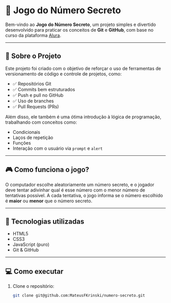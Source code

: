 # 🔐 Jogo do Número Secreto

Bem-vindo ao **Jogo do Número Secreto**, um projeto simples e divertido desenvolvido para praticar os conceitos de **Git** e **GitHub**, com base no curso da plataforma [Alura](https://www.alura.com.br).

---

## 🧠 Sobre o Projeto

Este projeto foi criado com o objetivo de reforçar o uso de ferramentas de versionamento de código e controle de projetos, como:

- ✅ Repositórios Git
- ✅ Commits bem estruturados
- ✅ Push e pull no GitHub
- ✅ Uso de branches
- ✅ Pull Requests (PRs)

Além disso, ele também é uma ótima introdução à lógica de programação, trabalhando com conceitos como:

- Condicionais
- Laços de repetição
- Funções
- Interação com o usuário via `prompt` e `alert`

---

## 🎮 Como funciona o jogo?

O computador escolhe aleatoriamente um número secreto, e o jogador deve tentar adivinhar qual é esse número com o menor número de tentativas possível. A cada tentativa, o jogo informa se o número escolhido é **maior** ou **menor** que o número secreto.

---

## 🚀 Tecnologias utilizadas

- HTML5
- CSS3
- JavaScript (puro)
- Git & GitHub

---

## 💻 Como executar

1. Clone o repositório:
   ```bash
   git clone git@github.com:MateusFKrinski/numero-secreto.git
